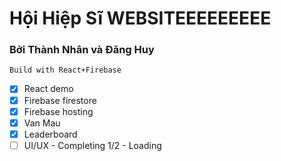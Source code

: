 # Hội Hiệp Sĩ WEBSITEEEEEEEEE
### Bởi Thành Nhân và Đăng Huy
```Build with React+Firebase```



- [x] React demo
- [x] Firebase firestore
- [x] Firebase hosting
- [x] Van Mau
- [x] Leaderboard
- [ ] UI/UX - Completing 1/2 - Loading